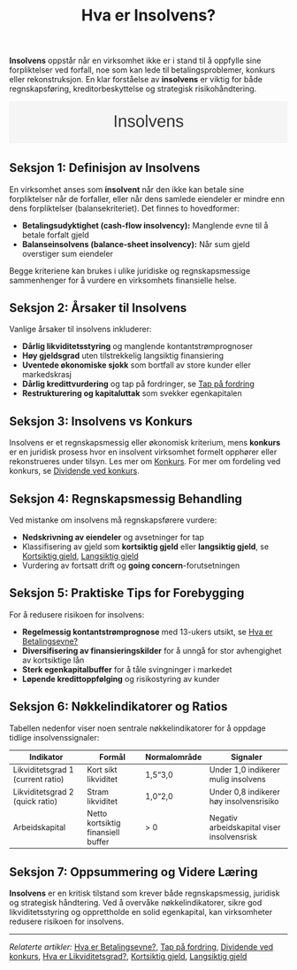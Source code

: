 ﻿---
title: "Hva er Insolvens?"
meta_title: "Hva er Insolvens?"
meta_description: '**Insolvens** oppstår når en virksomhet ikke er i stand til å oppfylle sine forpliktelser ved forfall, noe som kan lede til betalingsproblemer, konkurs eller...'
slug: insolvens
type: blog
layout: pages/single
---

**Insolvens** oppstår når en virksomhet ikke er i stand til å oppfylle sine forpliktelser ved forfall, noe som kan lede til betalingsproblemer, konkurs eller rekonstruksjon. En klar forståelse av **insolvens** er viktig for både regnskapsføring, kreditorbeskyttelse og strategisk risikohåndtering.

![Insolvens Oversikt](insolvens-image.svg)

## Seksjon 1: Definisjon av Insolvens

En virksomhet anses som **insolvent** når den ikke kan betale sine forpliktelser når de forfaller, eller når dens samlede eiendeler er mindre enn dens forpliktelser (balansekriteriet). Det finnes to hovedformer:

* **Betalingsudyktighet (cash-flow insolvency):** Manglende evne til å betale forfalt gjeld
* **Balanseinsolvens (balance-sheet insolvency):** Når sum gjeld overstiger sum eiendeler

Begge kriteriene kan brukes i ulike juridiske og regnskapsmessige sammenhenger for å vurdere en virksomhets finansielle helse.

## Seksjon 2: Årsaker til Insolvens

Vanlige årsaker til insolvens inkluderer:

* **Dårlig likviditetsstyring** og manglende kontantstrømprognoser
* **Høy gjeldsgrad** uten tilstrekkelig langsiktig finansiering
* **Uventede økonomiske sjokk** som bortfall av store kunder eller markedskrasj
* **Dårlig kredittvurdering** og tap på fordringer, se [Tap på fordring](/blogs/regnskap/tap-pa-fordring "Tap på fordring i regnskap og konkurs")
* **Restrukturering og kapitaluttak** som svekker egenkapitalen

## Seksjon 3: Insolvens vs Konkurs

Insolvens er et regnskapsmessig eller økonomisk kriterium, mens **konkurs** er en juridisk prosess hvor en insolvent virksomhet formelt opphører eller rekonstrueres under tilsyn. Les mer om [Konkurs](/blogs/regnskap/konkurs "Hva er Konkurs? Juridiske og regnskapsmessige konsekvenser"). For mer om fordeling ved konkurs, se [Dividende ved konkurs](/blogs/regnskap/dividende-ved-konkurs "Dividende ved konkurs: Prioriteringsrekkefølge og fordeling av utbytte i konkursbo").

## Seksjon 4: Regnskapsmessig Behandling

Ved mistanke om insolvens må regnskapsførere vurdere:

* **Nedskrivning av eiendeler** og avsetninger for tap
* Klassifisering av gjeld som **kortsiktig gjeld** eller **langsiktig gjeld**, se [Kortsiktig gjeld](/blogs/regnskap/kortsiktig-gjeld "Hva er Kortsiktig Gjeld? Komplett Guide til Kortsiktige Forpliktelser"), [Langsiktig gjeld](/blogs/regnskap/langsiktig-gjeld "Hva er Langsiktig Gjeld? Komplett Guide til Langsiktige Forpliktelser")
* Vurdering av fortsatt drift og **going concern**-forutsetningen

## Seksjon 5: Praktiske Tips for Forebygging

For å redusere risikoen for insolvens:

* **Regelmessig kontantstrømprognose** med 13-ukers utsikt, se [Hva er Betalingsevne?](/blogs/regnskap/hva-er-betalingsevne "Hva er Betalingsevne? Analyse av Likviditet og Finansiell Stabilitet")
* **Diversifisering av finansieringskilder** for å unngå for stor avhengighet av kortsiktige lån
* **Sterk egenkapitalbuffer** for å tåle svingninger i markedet
* **Løpende kredittoppfølging** og risikostyring av kunder

## Seksjon 6: Nøkkelindikatorer og Ratios

Tabellen nedenfor viser noen sentrale nøkkelindikatorer for å oppdage tidlige insolvenssignaler:

| Indikator                 | Formål                          | Normalområde        | Signaler                                 |
|---------------------------|---------------------------------|---------------------|------------------------------------------|
| Likviditetsgrad 1 (current ratio) | Kort sikt likviditet           | 1,5“3,0             | Under 1,0 indikerer mulig insolvens      |
| Likviditetsgrad 2 (quick ratio)   | Stram likviditet               | 1,0“2,0             | Under 0,8 indikerer høy insolvensrisiko  |
| Arbeidskapital             | Netto kortsiktig finansiell buffer | > 0               | Negativ arbeidskapital viser insolvensrisk|

## Seksjon 7: Oppsummering og Videre Læring

**Insolvens** er en kritisk tilstand som krever både regnskapsmessig, juridisk og strategisk håndtering. Ved å overvåke nøkkelindikatorer, sikre god likviditetsstyring og opprettholde en solid egenkapital, kan virksomheter redusere risikoen for insolvens.

---

*Relaterte artikler:* [Hva er Betalingsevne?](/blogs/regnskap/hva-er-betalingsevne "Hva er Betalingsevne? Analyse av Likviditet og Finansiell Stabilitet"), [Tap på fordring](/blogs/regnskap/tap-pa-fordring "Tap på fordring i regnskap og konkurs"), [Dividende ved konkurs](/blogs/regnskap/dividende-ved-konkurs "Dividende ved konkurs: Prioriteringsrekkefølge og fordeling av utbytte i konkursbo"), [Hva er Likviditetsgrad?](/blogs/regnskap/hva-er-likviditetsgrad "Hva er Likviditetsgrad? Beregning og analyse"), [Kortsiktig gjeld](/blogs/regnskap/kortsiktig-gjeld "Hva er Kortsiktig Gjeld? Komplett Guide til Kortsiktige Forpliktelser"), [Langsiktig gjeld](/blogs/regnskap/langsiktig-gjeld "Hva er Langsiktig Gjeld? Komplett Guide til Langsiktige Forpliktelser")










